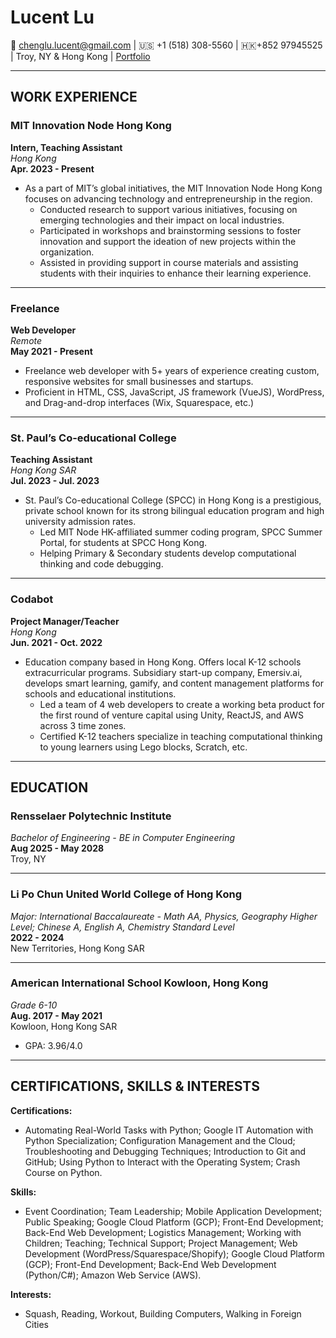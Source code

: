 # Lucent Lu
📧 [chenglu.lucent@gmail.com](mailto:chenglu.lucent@gmail.com) | 🇺🇸 +1 (518) 308-5560 | 🇭🇰+852 97945525 | Troy, NY & Hong Kong | [Portfolio](https://lucent-lu.me)

---

## WORK EXPERIENCE

### MIT Innovation Node Hong Kong  
**Intern, Teaching Assistant**  
_Hong Kong_  
**Apr. 2023 - Present**  
- As a part of MIT’s global initiatives, the MIT Innovation Node Hong Kong focuses on advancing technology and entrepreneurship in the region.  
	- Conducted research to support various initiatives, focusing on emerging technologies and their impact on local industries.  
	- Participated in workshops and brainstorming sessions to foster innovation and support the ideation of new projects within the organization.  
	- Assisted in providing support in course materials and assisting students with their inquiries to enhance their learning experience.

---

### Freelance  
**Web Developer**  
_Remote_  
**May 2021 - Present**  
- Freelance web developer with 5+ years of experience creating custom, responsive websites for small businesses and startups.  
- Proficient in HTML, CSS, JavaScript, JS framework (VueJS), WordPress, and Drag-and-drop interfaces (Wix, Squarespace, etc.)

---

### St. Paul’s Co-educational College  
**Teaching Assistant**  
_Hong Kong SAR_  
**Jul. 2023 - Jul. 2023**  
- St. Paul’s Co-educational College (SPCC) in Hong Kong is a prestigious, private school known for its strong bilingual education program and high university admission rates.  
	- Led MIT Node HK-affiliated summer coding program, SPCC Summer Portal, for students at SPCC Hong Kong.  
	- Helping Primary & Secondary students develop computational thinking and code debugging.

---

### Codabot  
**Project Manager/Teacher**  
_Hong Kong_  
**Jun. 2021 - Oct. 2022**  
- Education company based in Hong Kong. Offers local K-12 schools extracurricular programs. Subsidiary start-up company, Emersiv.ai, develops smart learning, gamify, and content management platforms for schools and educational institutions.  
	- Led a team of 4 web developers to create a working beta product for the first round of venture capital using Unity, ReactJS, and AWS across 3 time zones.  
	- Certified K-12 teachers specialize in teaching computational thinking to young learners using Lego blocks, Scratch, etc.

---

## EDUCATION

### Rensselaer Polytechnic Institute  
_Bachelor of Engineering - BE in Computer Engineering_  
**Aug 2025 - May 2028**  
Troy, NY

---

### Li Po Chun United World College of Hong Kong  
_Major: International Baccalaureate - Math AA, Physics, Geography Higher Level; Chinese A, English A, Chemistry Standard Level_  
**2022 - 2024**  
New Territories, Hong Kong SAR

---

### American International School Kowloon, Hong Kong  
_Grade 6-10_  
**Aug. 2017 - May 2021**  
Kowloon, Hong Kong SAR  
- GPA: 3.96/4.0

---

## CERTIFICATIONS, SKILLS & INTERESTS

**Certifications:**
- Automating Real-World Tasks with Python; Google IT Automation with Python Specialization; Configuration Management and the Cloud; Troubleshooting and Debugging Techniques; Introduction to Git and GitHub; Using Python to Interact with the Operating System; Crash Course on Python.

**Skills:**  
- Event Coordination; Team Leadership; Mobile Application Development; Public Speaking; Google Cloud Platform (GCP); Front-End Development; Back-End Web Development; Logistics Management; Working with Children; Teaching; Technical Support; Project Management; Web Development (WordPress/Squarespace/Shopify); Google Cloud Platform (GCP); Front-End Development; Back-End Web Development (Python/C#); Amazon Web Service (AWS).

**Interests:**
- Squash, Reading, Workout, Building Computers, Walking in Foreign Cities

